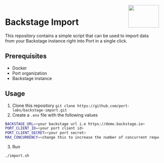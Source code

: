 <img align="right" width="100" height="74" src="https://user-images.githubusercontent.com/8277210/183290025-d7b24277-dfb4-4ce1-bece-7fe0ecd5efd4.svg" />

# Backstage Import

This repository contains a simple script that can be used to import data from your Backstage instance right into Port in a single click.

## Prerequisites

- Docker
- Port organization
- Backstage instance

## Usage

1. Clone this repository `git clone https://github.com/port-labs/backstage-import.git`
2. Create a `.env` file with the following values
```bash
BACKSTAGE_URL=<your backstage url i.e https://demo.backstage.io>
PORT_CLIENT_ID=<your port client id>
PORT_CLIENT_SECRET=<your port secret>
MAX_CONCURRENCY=<change this to increase the number of concurrent requests default is 1>
```
3. Run
```bash
./import.sh
```